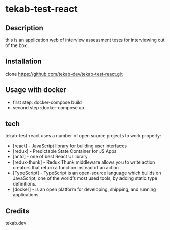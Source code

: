 # tekab-test-react

## Description
this is an application web of interview assessment tests for interviewing out of the box .
## Installation
clone https://github.com/tekab-dev/tekab-test-react.git
## Usage with docker
- first step: docker-compose build 
- second step :docker-compose up 
## tech
tekab-test-react uses a number of open source projects to work properly:
- [react] -  JavaScript library for building user interfaces
- [redux] - Predictable State Container for JS Apps
- [antd] - one of best React UI library
- [redux-thunk] - Redux Thunk middleware allows you to write action creators that return a function instead of an action
- [TypeScript] - TypeScript is an open-source language which builds on JavaScript, one of the world’s most used tools, by adding static type definitions.
- [docker] - is an open platform for developing, shipping, and running applications

## Credits
tekab.dev

